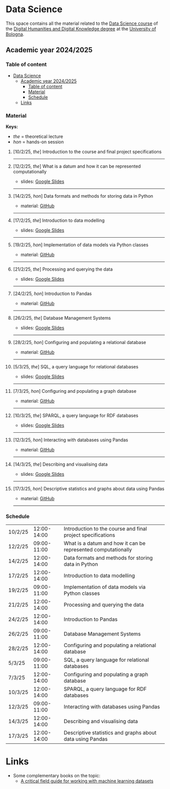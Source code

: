 # Data Science

This space contains all the material related to the [Data Science course](https://www.unibo.it/en/teaching/course-unit-catalogue/course-unit/2024/467046) of the [Digital Humanities and Digital Knowledge degree](https://corsi.unibo.it/2cycle/DigitalHumanitiesKnowledge) at the [University of Bologna](http://www.unibo.it/en).

## Academic year 2024/2025

### Table of content

- [Data Science](#data-science)
  - [Academic year 2024/2025](#academic-year-20242025)
    - [Table of content](#table-of-content)
    - [Material](#material)
    - [Schedule](#schedule)
  - [Links](#links)


### Material

**Keys:**

- _the_ = theoretical lecture
- _hon_ = hands-on session

1. [10/2/25, *the*] Introduction to the course and final project specifications
   <hr />

2. [12/2/25, *the*] What is a datum and how it can be represented computationally
   - slides: [Google Slides](https://docs.google.com/presentation/d/174Mcbd9hHrWboYr3PaIUzn4qxWbB70HoVCwwZ7BMAZk/edit?usp=sharing)
   <hr />

3. [14/2/25, *hon*] Data formats and methods for storing data in Python
   - material: [GitHub](https://github.com/comp-data/2023-2024/tree/main/docs/handson/01)
   <hr />

4. [17/2/25, *the*] Introduction to data modelling
   - slides: [Google Slides](https://docs.google.com/presentation/d/1HQ70N95O-5kj1QfMCmdpicwpEH0KUWir8awmw0W2s1g/edit?usp=sharing)
   <hr />

5. [19/2/25, *hon*] Implementation of data models via Python classes
   - material: [GitHub](https://github.com/comp-data/2023-2024/tree/main/docs/handson/02)
   <hr />

6. [21/2/25, *the*] Processing and querying the data
   - slides: [Google Slides](https://docs.google.com/presentation/d/1Ykft-hlD2HbREdumEYVcqrX7m2wHQHTng64yQkgCyDo/edit?usp=sharing)
   <hr />

7. [24/2/25, *hon*] Introduction to Pandas
   - material: [GitHub](https://github.com/comp-data/2023-2024/tree/main/docs/handson/03)
   <hr />

8. [26/2/25, *the*] Database Management Systems
   - slides: [Google Slides](https://docs.google.com/presentation/d/1am-9--0m2NJCs7VjtOxRnCL-H3CnFDzJ-ECXb6mRy3k/edit?usp=sharing)
   <hr />

9. [28/2/25, *hon*] Configuring and populating a relational database
   - material: [GitHub](https://github.com/comp-data/2023-2024/tree/main/docs/handson/04)
   <hr />

10. [5/3/25, *the*] SQL, a query language for relational databases
    - slides: [Google Slides](https://docs.google.com/presentation/d/1uRS3fyLymSaOp0GI5juueFbXebFsLkISpUeVt9Gsh-E/edit?usp=sharing)
    <hr />

11. [7/3/25, *hon*] Configuring and populating a graph database
    - material: [GitHub](https://github.com/comp-data/2023-2024/tree/main/docs/handson/05)
    <hr />

12. [10/3/25, *the*] SPARQL, a query language for RDF databases
    - slides: [Google Slides](https://docs.google.com/presentation/d/1ZbFRFF-y0Vr1byG9QMl88mVIdd2BurLjg0BMiNs8h5g/edit?usp=sharing)
    <hr />

13. [12/3/25, *hon*] Interacting with databases using Pandas
    - material: [GitHub](https://github.com/comp-data/2023-2024/tree/main/docs/handson/06)
    <hr />

14. [14/3/25, *the*] Describing and visualising data
    - slides: [Google Slides](https://docs.google.com/presentation/d/11Vp1ZC15XPdyObt7REg_bUOUyLKIqSIymHvM-KrPINI/edit?usp=sharing)
    <hr />

15. [17/3/25, *hon*] Descriptive statistics and graphs about data using Pandas
    - material: [GitHub](https://github.com/comp-data/2023-2024/tree/main/docs/handson/07)
    <hr />


### Schedule

<table>
  <tr><td>10/2/25</td><td>12:00-14:00</td><td>Introduction to the course and final project specifications</td></tr>
  <tr><td>12/2/25</td><td>09:00-11:00</td><td>What is a datum and how it can be represented computationally</td></tr>
  <tr><td>14/2/25</td><td>12:00-14:00</td><td>Data formats and methods for storing data in Python</td></tr>
  <tr><td>17/2/25</td><td>12:00-14:00</td><td>Introduction to data modelling</td></tr>
  <tr><td>19/2/25</td><td>09:00-11:00</td><td>Implementation of data models via Python classes</td></tr>
  <tr><td>21/2/25</td><td>12:00-14:00</td><td>Processing and querying the data</td></tr>
  <tr><td>24/2/25</td><td>12:00-14:00</td><td>Introduction to Pandas</td></tr>
  <tr><td>26/2/25</td><td>09:00-11:00</td><td>Database Management Systems</td></tr>
  <tr><td>28/2/25</td><td>12:00-14:00</td><td>Configuring and populating a relational database</td></tr>
  <tr><td>5/3/25</td><td>09:00-11:00</td><td>SQL, a query language for relational databases</td></tr>
  <tr><td>7/3/25</td><td>12:00-14:00</td><td>Configuring and populating a graph database</td></tr>
  <tr><td>10/3/25</td><td>12:00-14:00</td><td>SPARQL, a query language for RDF databases</td></tr>
  <tr><td>12/3/25</td><td>09:00-11:00</td><td>Interacting with databases using Pandas</td></tr>
  <tr><td>14/3/25</td><td>12:00-14:00</td><td>Describing and visualising data</td></tr>
  <tr><td>17/3/25</td><td>12:00-14:00</td><td>Descriptive statistics and graphs about data using Pandas</td></tr>
</table>


# Links

- Some complementary books on the topic:
  * [A critical field guide for working with machine learning datasets](https://knowingmachines.org/critical-field-guide)
